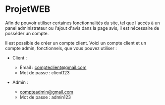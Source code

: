 # ProjetWEB

Afin de pouvoir utiliser certaines fonctionnalités du site, tel que l'accès à un panel administrateur ou l'ajout d'avis dans la page avis, il est nécessaire de posséder un compte. 

Il est possible de créer un compte client.
Voici un compte client et un compte admin, fonctionnels, que vous pouvez utiliser : 

- Client : 
    - Email : compteclient@gmail.com
    - Mot de passe : client123

- Admin : 
    - compteadmin@gmail.com
    - Mot de passe : admin123